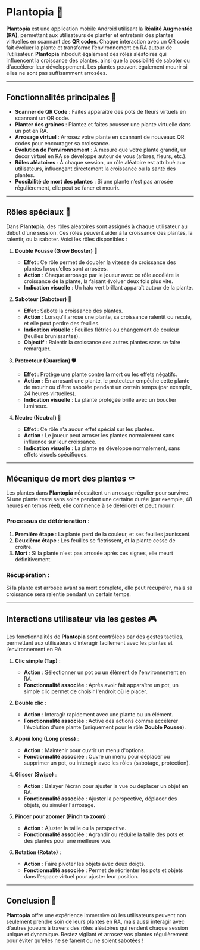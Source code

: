 # Plantopia 🌱

**Plantopia** est une application mobile Android utilisant la **Réalité Augmentée (RA)**, permettant aux utilisateurs de planter et entretenir des plantes virtuelles en scannant des **QR codes**. Chaque interaction avec un QR code fait évoluer la plante et transforme l’environnement en RA autour de l’utilisateur. **Plantopia** introduit également des rôles aléatoires qui influencent la croissance des plantes, ainsi que la possibilité de saboter ou d'accélérer leur développement. Les plantes peuvent également mourir si elles ne sont pas suffisamment arrosées.

---

## Fonctionnalités principales 🌿

- **Scanner de QR Code** : Faites apparaître des pots de fleurs virtuels en scannant un QR code.
- **Planter des graines** : Plantez et faites pousser une plante virtuelle dans un pot en RA.
- **Arrosage virtuel** : Arrosez votre plante en scannant de nouveaux QR codes pour encourager sa croissance.
- **Évolution de l'environnement** : À mesure que votre plante grandit, un décor virtuel en RA se développe autour de vous (arbres, fleurs, etc.).
- **Rôles aléatoires** : À chaque session, un rôle aléatoire est attribué aux utilisateurs, influençant directement la croissance ou la santé des plantes.
- **Possibilité de mort des plantes** : Si une plante n’est pas arrosée régulièrement, elle peut se faner et mourir.

---

## Rôles spéciaux 🌟

Dans **Plantopia**, des rôles aléatoires sont assignés à chaque utilisateur au début d'une session. Ces rôles peuvent aider à la croissance des plantes, la ralentir, ou la saboter. Voici les rôles disponibles :

1. **Double Pousse (Grow Booster) 🌿**
   - **Effet** : Ce rôle permet de doubler la vitesse de croissance des plantes lorsqu’elles sont arrosées.
   - **Action** : Chaque arrosage par le joueur avec ce rôle accélère la croissance de la plante, la faisant évoluer deux fois plus vite.
   - **Indication visuelle** : Un halo vert brillant apparaît autour de la plante.

2. **Saboteur (Saboteur) 🛑**
   - **Effet** : Sabote la croissance des plantes.
   - **Action** : Lorsqu'il arrose une plante, sa croissance ralentit ou recule, et elle peut perdre des feuilles.
   - **Indication visuelle** : Feuilles flétries ou changement de couleur (feuilles brunissantes).
   - **Objectif** : Ralentir la croissance des autres plantes sans se faire remarquer.

3. **Protecteur (Guardian) 🛡️**
   - **Effet** : Protège une plante contre la mort ou les effets négatifs.
   - **Action** : En arrosant une plante, le protecteur empêche cette plante de mourir ou d'être sabotée pendant un certain temps (par exemple, 24 heures virtuelles).
   - **Indication visuelle** : La plante protégée brille avec un bouclier lumineux.

4. **Neutre (Neutral) 🌾**
   - **Effet** : Ce rôle n'a aucun effet spécial sur les plantes.
   - **Action** : Le joueur peut arroser les plantes normalement sans influence sur leur croissance.
   - **Indication visuelle** : La plante se développe normalement, sans effets visuels spécifiques.

---

## Mécanique de mort des plantes ⚰️

Les plantes dans **Plantopia** nécessitent un arrosage régulier pour survivre. Si une plante reste sans soins pendant une certaine durée (par exemple, 48 heures en temps réel), elle commence à se détériorer et peut mourir.

### Processus de détérioration :
1. **Première étape** : La plante perd de la couleur, et ses feuilles jaunissent.
2. **Deuxième étape** : Les feuilles se flétrissent, et la plante cesse de croître.
3. **Mort** : Si la plante n'est pas arrosée après ces signes, elle meurt définitivement.

### Récupération :
Si la plante est arrosée avant sa mort complète, elle peut récupérer, mais sa croissance sera ralentie pendant un certain temps.

---

## Interactions utilisateur via les gestes 🎮

Les fonctionnalités de **Plantopia** sont contrôlées par des gestes tactiles, permettant aux utilisateurs d’interagir facilement avec les plantes et l’environnement en RA.

1. **Clic simple (Tap)** :
   - **Action** : Sélectionner un pot ou un élément de l'environnement en RA.
   - **Fonctionnalité associée** : Après avoir fait apparaître un pot, un simple clic permet de choisir l'endroit où le placer.

2. **Double clic** :
   - **Action** : Interagir rapidement avec une plante ou un élément.
   - **Fonctionnalité associée** : Active des actions comme accélérer l'évolution d'une plante (uniquement pour le rôle **Double Pousse**).

3. **Appui long (Long press)** :
   - **Action** : Maintenir pour ouvrir un menu d'options.
   - **Fonctionnalité associée** : Ouvre un menu pour déplacer ou supprimer un pot, ou interagir avec les rôles (sabotage, protection).

4. **Glisser (Swipe)** :
   - **Action** : Balayer l’écran pour ajuster la vue ou déplacer un objet en RA.
   - **Fonctionnalité associée** : Ajuster la perspective, déplacer des objets, ou simuler l'arrosage.

5. **Pincer pour zoomer (Pinch to zoom)** :
   - **Action** : Ajuster la taille ou la perspective.
   - **Fonctionnalité associée** : Agrandir ou réduire la taille des pots et des plantes pour une meilleure vue.

6. **Rotation (Rotate)** :
   - **Action** : Faire pivoter les objets avec deux doigts.
   - **Fonctionnalité associée** : Permet de réorienter les pots et objets dans l’espace virtuel pour ajuster leur position.

---

## Conclusion 🌸

**Plantopia** offre une expérience immersive où les utilisateurs peuvent non seulement prendre soin de leurs plantes en RA, mais aussi interagir avec d'autres joueurs à travers des rôles aléatoires qui rendent chaque session unique et dynamique. Restez vigilant et arrosez vos plantes régulièrement pour éviter qu’elles ne se fanent ou ne soient sabotées !
